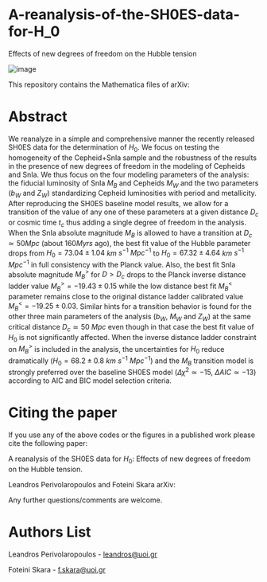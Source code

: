 # A-reanalysis-of-the-SH0ES-data-for-H_0
Effects of new degrees of freedom on the Hubble tension

![image](https://user-images.githubusercontent.com/88026221/185812954-b43297df-18f4-4465-a873-f2c98f8b95ad.png)

This repository contains the Mathematica files of arXiv:

# Abstract

We reanalyze in a simple and comprehensive manner the recently released SH0ES data for the determination of $H_0$. We focus on testing the homogeneity of the Cepheid+SnIa sample and the  robustness of the results in the presence of new degrees of freedom in the modeling of Cepheids and SnIa. We thus focus on the four modeling parameters of the analysis: the fiducial luminosity of SnIa $M_B$ and Cepheids $M_W$ and the two parameters ($b_W$ and $Z_W$) standardizing Cepheid luminosities with period  and metallicity. After reproducing the SH0ES baseline model results, we allow for a transition of the value of any one of these parameters at a given distance $D_c$ or cosmic time $t_c$ thus adding a single degree of freedom in the analysis.  When the SnIa absolute magnitude $M_B$ is allowed to have a transition at $D_c\simeq 50Mpc$ (about $160Myrs$ ago), the best fit value of the Hubble parameter drops from $H_{0}=73.04\pm1.04$ $km$ $s^{-1}$ $Mpc^{-1}$ to $H_0=67.32\pm 4.64$ $km$ $s^{-1}$ $Mpc^{-1}$  in full consistency with the Planck value. Also,  the best fit SnIa absolute magnitude $M_B^>$ for $D>D_c$ drops to the Planck inverse distance ladder value $M_{B}^>=-19.43\pm 0.15$ while the low distance best fit $M_B^<$ parameter remains close to the original distance ladder calibrated value $M_{B}^<=-19.25\pm 0.03$. Similar hints for a transition behavior is found for the other three main parameters of the analysis ($b_W$, $M_W$ and $Z_W$) at the same critical distance $D_c\simeq 50$ $Mpc$ even though in that case the best fit value of $H_0$ is not significantly affected. When the inverse distance ladder constraint on $M_B^>$ is included in the analysis, the uncertainties for $H_0$ reduce dramatically ($H_{0}=68.2\pm0.8$ $km$ $s^{-1}$ $Mpc^{-1}$) and the $M_B$ transition model is strongly preferred over the baseline SH0ES model ($\Delta \chi^2 \simeq -15$, $\Delta AIC \simeq -13$) according to AIC and BIC model selection criteria.

# Citing the paper

If you use any of the above codes or the figures in a published work please cite the following paper:

A reanalysis of the SH0ES data for $H_0$: Effects of new degrees of freedom on the Hubble tension.

Leandros Perivolaropoulos and Foteini Skara  arXiv: 


Any further questions/comments are welcome.

# Authors List

Leandros Perivolaropoulos - leandros@uoi.gr

Foteini Skara - f.skara@uoi.gr



